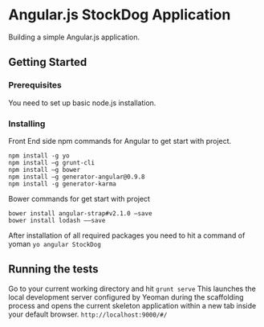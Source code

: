 # Angular.js StockDog Application

Building a simple Angular.js application.
## Getting Started  

### Prerequisites   
You need to set up basic node.js installation.
    

### Installing
Front End side npm commands for Angular to get start with project.
```    
npm install -g yo  
npm install –g grunt-cli
npm install –g bower
npm install –g generator-angular@0.9.8
npm install -g generator-karma

```
Bower commands for get start with project
```
bower install angular-strap#v2.1.0 –save
bower install lodash ––save

```
After installation of all required packages you need to hit a command of yoman 
``` yo angular StockDog ```

## Running the tests
Go to your current working directory and hit ```grunt serve```
This launches the local development server configured by Yeoman during the scaffolding process
and opens the current skeleton application within a new tab inside your default browser.
 ``` http://localhost:9000/#/ ``` 